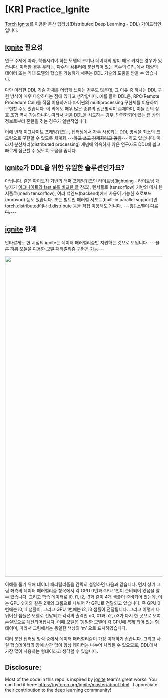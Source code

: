 # [KR] Practice_Ignite

[Torch Ignite](https://pytorch.org/ignite/)를 이용한 분산 딥러닝(Distributed Deep Learning - DDL) 가이드라인 입니다.

## [Ignite](https://pytorch.org/ignite/) 필요성

 연구 주제에 따라, 학습시켜야 하는 모델의 크기나 데이터의 양이 매우 커지는 경우가 있습니다. 이러한 경우 우리는, 다수의 컴퓨터에 분산되어 있는 복수의 GPU에서 대량의 데이터 또는 거대 모델의 학습을 가능하게 해주는 DDL 기술의 도움을 받을 수 있습니다. 

 다만 이러한 DDL 기술 자체를 어렵게 느끼는 경우도 많은데, 그 이유 중 하나는 DDL 구현 방식이 매우 다양하다는 점에 있다고 생각합니다. 예를 들어 DDL은, RPC(Remote Procedure Call)를 직접 이용하거나 파이썬의 multiprocessing 구현체를 이용하여 구현할 수도 있습니다. 이 외에도 매우 많은 종류의 접근방식이 존재하며, 이들 간의 상호 조합 역시 가능합니다. 따라서 처음 DDL을 시도하는 경우, 단편화되어 있는 웹 상의 정보로부터 혼란을 겪는 경우가 일반적입니다. 

 이에 반해 이그나이트 프레임워크는, 딥러닝에서 자주 사용되는 DDL 방식을 최소의 코드량으로 구현할 수 있도록 체계화 ---~~라고 쓰고 강제화라고 읽음~~--- 하고 있습니다. 따라서 분산처리(distributed processing) 개념에 익숙하지 않은 연구자도 DDL에 쉽고 빠르게 접근할 수 있도록 도움을 줍니다.
 

## [ignite](https://pytorch.org/ignite/)가 DDL을 위한 유일한 솔루션인가요? 

 아닙니다. 같은 파이토치 기반의 래퍼 프레임워크인 라이트닝(lightning - 라이트닝 개발자가 [이그나이트와 fast.ai를 비교한 글](https://towardsdatascience.com/pytorch-lightning-vs-pytorch-ignite-vs-fast-ai-61dc7480ad8a) 참조), 텐서플로 (tensorflow) 기반의  메시 텐서플로(mesh tensorflow), 여러 백엔드(backend)에서 사용이 가능한 호로보드 (horovod) 등도 있습니다. 또는 빌트인 패러럴 서포트(built-in parallel support)인 torch.distributed이나 tf.distribute 등을 직접 이용해도 됩니다. ---~~읭? 스펠이 다르다.~~---


## [ignite](https://pytorch.org/ignite/) 한계

 안타깝게도 현 시점의 ignite는 데이터 패러럴리즘만 지원하는 것으로 보입니다. ---~~물론 하위 모듈을 이용한 모델 패러럴리즘 구현은 가능~~---
 
 
<div align="center">
<img width=1024 src="https://i.imgur.com/YrO6THF.png"/>
</div>

 이해를 돕기 위해 데이터 패러럴리즘을 간략히 설명하면 다음과 같습니다. 먼저 상기 그림 좌측의 데이터 패러럴리즘 항목에서 각 GPU 0번과 GPU 1번이 준비되어 있음을 알 수 있습니다. 그리고 학습 데이터로 i0, i1, i2, i3과 같이 4개 샘플이 준비되어 있는데, 이는 GPU 숫자와 같은 2개의 그룹으로 나뉘어 각 GPU로 전달되고 있습니다. 즉 GPU 0번에는 i0, i1 샘플이, 그리고 GPU 1번에는 i2, i3 샘플이 전달됩니다. 그리고 이렇게 나뉘어진 샘플은 모델로 전달되고 각각의 출력인 o0, 01과 o2, o3가 다시 한 곳으로 모여 손실값으로 계산되어집니다.  이때 모델은 ‘동일한 모델이 각 GPU에 복제’되어 있는 형태이며, 따라서 그림에서는 동일한 색상의 ‘m’ 으로 표시하였습니다. 

 여러 분산 딥러닝 방식 중에서 데이터 패러럴리즘이 가장 이해하기 쉽습니다. 그리고 사실 학습데이터의 양에 상관 없이 항상 데이터는 나누어 처리될 수 있으므로, DDL에서 가장 많이 사용하는 형태이라고 생각할 수 있습니다. 


## **Disclosure**:   
Most of the code in this repo is inspired by [ignite](https://pytorch.org/ignite/) team's great works. You can find it here: https://pytorch.org/ignite/master/about.html . I appreciate their contribution to the deep learning commnunity!
